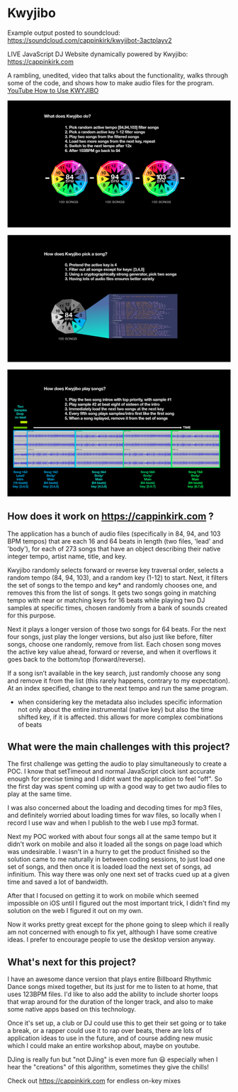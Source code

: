 # Kwyjibo

Example output posted to soundcloud: https://soundcloud.com/cappinkirk/kwyjibot-3actplayv2

LIVE JavaScript DJ Website dynamically powered by Kwyjibo: https://cappinkirk.com

A rambling, unedited, video that talks about the functionality, walks through some of the code, and shows how to make audio files for the program.
[YouTube How to Use KWYJIBO](https://studio.youtube.com/video/61mAf_8swEE/edit)

![How does Kwyjibo work?](01.png)

![How does Kwyjibo pick songs?](02.png)

![How does Kwyjibo play songs?](03.png)

## How does it work on https://cappinkirk.com ?

The application has a bunch of audio files (specifically in 84, 94, and 103 BPM tempos) that are each 16 and 64 beats in length (two files, 'lead' and 'body'), for each of 273 songs that have an object describing their native integer tempo, artist name, title, and key.

Kwyjibo randomly selects forward or reverse key traversal order, selects a random tempo (84, 94, 103), and a random key (1-12) to start. Next, it filters the set of songs to the tempo and key* and randomly chooses one, and removes this from the list of songs. It gets two songs going in matching tempo with near or matching keys for 16 beats while playing two DJ samples at specific times, chosen randomly from a bank of sounds created for this purpose.

Next it plays a longer version of those two songs for 64 beats. For the next four songs, just play the longer versions, but also just like before, filter songs, choose one randomly, remove from list. Each chosen song moves the active key value ahead, forward or reverse, and when it overflows it goes back to the bottom/top (forward/reverse).

If a song isn’t available in the key search, just randomly choose any song and remove it from the list (this rarely happens, contrary to my expectation). At an index specified, change to the next tempo and run the same program.

* when considering key the metadata also includes specific information not only about the entire instrumental (native key) but also the time shifted key, if it is affected. this allows for more complex combinations of beats


## What were the main challenges with this project?

The first challenge was getting the audio to play simultaneously to create a POC. I know that setTimeout and normal JavaScript clock isnt accurate enough for precise timing and I didnt want the application to feel "off". So the first day was spent coming up with a good way to get two audio files to play at the same time.

I was also concerned about the loading and decoding times for mp3 files, and definitely worried about loading times for wav files, so locally when I record I use wav and when I publish to the web I use mp3 format.

Next my POC worked with about four songs all at the same tempo but it didn't work on mobile and also it loaded all the songs on page load which was undesirable. I wasn't in a hurry to get the product finished so the solution came to me naturally in between coding sessions, to just load one set of songs, and then once it is loaded load the next set of songs, ad infinitium. This way there was only one next set of tracks cued up at a given time and saved a lot of bandwidth.

After that I focused on getting it to work on mobile which seemed impossible on iOS until I figured out the most important trick, I didn't find my solution on the web I figured it out on my own.

Now it works pretty great except for the phone going to sleep which iI really am not concerned with enough to fix yet, although I have some creative ideas. I prefer to encourage people to use the desktop version anyway.

## What's next for this project?

I have an awesome dance version that plays entire Billboard Rhythmic Dance songs mixed together, but its just for me to listen to at home, that uses 123BPM files. I'd like to also add the ability to include shorter loops that wrap around for the duration of the longer track, and also to make some native apps based on this technology.

Once it's set up, a club or DJ could use this to get their set going or to take a break, or a rapper could use it to rap over beats, there are lots of application ideas to use in the future, and of course adding new music which I could make an entire workshop about, maybe on youtube.

DJing is really fun but "not DJing" is even more fun 😃 especially when I hear the "creations" of this algorithm, sometimes they give the chills!



Check out https://cappinkirk.com for endless on-key mixes